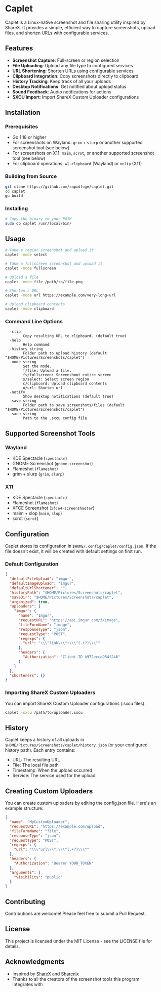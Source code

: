 # Caplet

Caplet is a Linux-native screenshot and file sharing utility inspired by ShareX. It provides a simple, efficient way to capture screenshots, upload files, and shorten URLs with configurable services.

## Features

- **Screenshot Capture**: Full-screen or region selection
- **File Uploading**: Upload any file type to configured services
- **URL Shortening**: Shorten URLs using configurable services
- **Clipboard Integration**: Copy screenshots directly to clipboard
- **History Tracking**: Keep track of all your uploads
- **Desktop Notifications**: Get notified about upload status
- **Sound Feedback**: Audio notifications for actions
- **SXCU Import**: Import ShareX Custom Uploader configurations

## Installation

### Prerequisites

- Go 1.18 or higher
- For screenshots on Wayland: `grim` + `slurp` or another supported screenshot tool (see below)
- For screenshots on X11: `maim`, `scrot`, or another supported screenshot tool (see below)
- For clipboard operations: `wl-clipboard` (Wayland) or `xclip` (X11)

### Building from Source

```bash
git clone https://github.com/rapidfuge/caplet.git
cd caplet
go build
```

### Installing

```bash
# Copy the binary to your PATH
sudo cp caplet /usr/local/bin/
```

## Usage

```bash
# Take a region screenshot and upload it
caplet -mode select

# Take a fullscreen screenshot and upload it
caplet -mode fullscreen

# Upload a file
caplet -mode file /path/to/file.png

# Shorten a URL
caplet -mode url https://example.com/very-long-url

# Upload clipboard contents
caplet -mode clipboard
```

### Command Line Options

```
  -clip
        Copy resulting URL to clipboard. (default true)
  -help
        Help command
  -history string
        Folder path to upload history (default "$HOME/Pictures/Screenshots/caplet")
  -mode string
        Set the mode.
        f/file: Upload a file.
        fs/fullscreen: Screenshoot entire screen
        s/select: Select screen region
        c/clipboard: Upload clipboard contents
        u/url: Shorten url
  -notify
        Show desktop notifications (default true)
  -save string
        Folder path to save screenshots/files (default "$HOME/Pictures/Screenshots/caplet")
  -sxcu string
        Path to the .sxcu config file
```

## Supported Screenshot Tools

### Wayland

- KDE Spectacle (`spectacle`)
- GNOME Screenshot (`gnome-screenshot`)
- Flameshot (`flameshot`)
- grim + slurp (`grim`, `slurp`)

### X11

- KDE Spectacle (`spectacle`)
- Flameshot (`flameshot`)
- XFCE Screenshot (`xfce4-screenshooter`)
- maim + slop (`maim`, `slop`)
- scrot (`scrot`)

## Configuration

Caplet stores its configuration in `$HOME/.config/caplet/config.json`. If the file doesn't exist, it will be created with default settings on first run.

### Default Configuration

```json
{
  "defaultFileUpload": "imgur",
  "defaultImageUpload": "imgur",
  "defaultUrlShortener": "",
  "historyPath": "$HOME/Pictures/Screenshots/caplet",
  "saveDir": "$HOME/Pictures/Screenshots/caplet",
  "organized": true,
  "uploaders": {
    "imgur": {
      "name": "Imgur",
      "requestURL": "https://api.imgur.com/3/image",
      "fileFormName": "image",
      "responseType": "json",
      "requestType": "POST",
      "regexps": {
        "url": "\\\"link\\\":\\\"(.+?)\\\""
      },
      "headers": {
        "Authorization": "Client-ID b972ecca954f246"
      }
    }
  },
  "shorteners": {}
}
```

### Importing ShareX Custom Uploaders

You can import ShareX Custom Uploader configurations (.sxcu files):

```bash
caplet -sxcu /path/to/uploader.sxcu
```

## History

Caplet keeps a history of all uploads in `$HOME/Pictures/Screenshots/caplet/history.json` (or your configured history path). Each entry contains:

- URL: The resulting URL
- File: The local file path
- Timestamp: When the upload occurred
- Service: The service used for the upload

## Creating Custom Uploaders

You can create custom uploaders by editing the config.json file. Here's an example structure:

```json
{
  "name": "MyCustomUploader",
  "requestURL": "https://example.com/upload",
  "fileFormName": "file",
  "responseType": "json",
  "requestType": "POST",
  "regexps": {
    "url": "\\\"url\\\":\\\"(.+?)\\\""
  },
  "headers": {
    "Authorization": "Bearer YOUR_TOKEN"
  },
  "arguments": {
    "visibility": "public"
  }
}
```

## Contributing

Contributions are welcome! Please feel free to submit a Pull Request.

## License

This project is licensed under the MIT License - see the LICENSE file for details.

## Acknowledgments

- Inspired by [ShareX](https://getsharex.com/) and [Sharenix](https://github.com/Francesco149/sharenix)
- Thanks to all the creators of the screenshot tools this program integrates with
